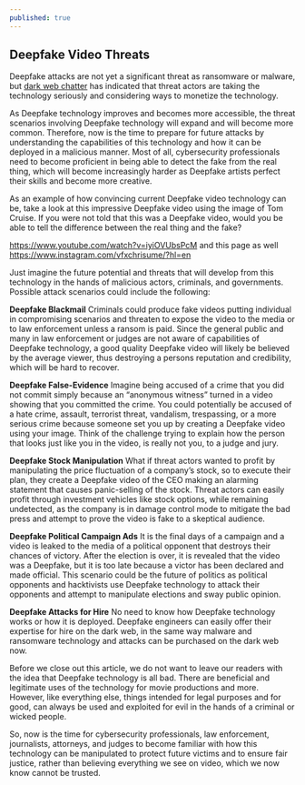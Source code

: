 ```yaml
---
published: true
---
```

## Deepfake Video Threats

Deepfake attacks are not yet a significant threat as ransomware or malware, but [dark web chatter](https://cybermagazine.com/cyber-security/deepfakes-become-growing-trend-2022-says-intsights) has indicated that threat actors are taking the technology seriously and considering ways to monetize the technology. 

As Deepfake technology improves and becomes more accessible, the threat scenarios involving Deepfake technology will expand and will become more common. Therefore, now is the time to prepare for future attacks by understanding the capabilities of this technology and how it can be deployed in a malicious manner. Most of all, cybersecurity professionals need to become proficient in being able to detect the fake from the real thing, which will become increasingly harder as Deepfake artists perfect their skills and become more creative. 

As an example of how convincing current Deepfake video technology can be, take a look at this impressive Deepfake video using the image of Tom Cruise. If you were not told that this was a Deepfake video, would you be able to tell the difference between the real thing and the fake? 

https://www.youtube.com/watch?v=iyiOVUbsPcM and this page as well https://www.instagram.com/vfxchrisume/?hl=en

Just imagine the future potential and threats that will develop from this technology in the hands of malicious actors, criminals, and governments. Possible attack scenarios could include the following:

 
**Deepfake Blackmail**
Criminals could produce fake videos putting individual in compromising scenarios and threaten to expose the video to the media or to law enforcement unless a ransom is paid. Since the general public and many in law enforcement or judges are not aware of capabilities of Deepfake technology, a good quality Deepfake video will likely be believed by the average viewer, thus destroying a persons reputation and credibility, which will be hard to recover. 

**Deepfake False-Evidence**
Imagine being accused of a crime that you did not commit simply because an “anonymous witness” turned in a video showing that you committed the crime. You could potentially be accused of a hate crime, assault, terrorist threat, vandalism, trespassing, or a more serious crime because someone set you up by creating a Deepfake video using your image. Think of the challenge trying to explain how the person that looks just like you in the video, is really not you, to a judge and jury. 


**Deepfake Stock Manipulation**
What if threat actors wanted to profit by manipulating the price fluctuation of a company’s stock, so to execute their plan, they create a Deepfake video of the CEO making an alarming statement that causes panic-selling of the stock. Threat actors can easily profit through investment vehicles like stock options, while remaining undetected, as the company is in damage control mode to mitigate the bad press and attempt to prove the video is fake to a skeptical audience. 


**Deepfake Political Campaign Ads**
It is the final days of a campaign and a video is leaked to the media of a political opponent that destroys  their chances of victory. After the election is over, it is revealed that the video was a Deepfake, but it is too late because a victor has been declared and made official. This scenario could be the future of politics as political opponents and hacktivists use Deepfake technology to attack their opponents and attempt to manipulate elections and sway public opinion. 

**Deepfake Attacks for Hire**
No need to know how Deepfake technology works or how it is deployed. Deepfake engineers can easily offer their expertise for hire on the dark web, in the same way malware and ransomware technology and attacks can be purchased on the dark web now.  

Before we close out this article, we do not want to leave our readers with the idea that Deepfake technology is all bad. There are beneficial and legitimate uses of the technology for movie productions and more. However, like everything else, things intended for legal purposes and for good, can always be used and exploited for evil in the hands of a criminal or wicked people. 

So, now is the time for cybersecurity professionals, law enforcement, journalists, attorneys, and judges to become familiar with how this technology can be manipulated to protect future victims and to ensure fair justice, rather than believing everything we see on video, which we now know cannot be trusted.
